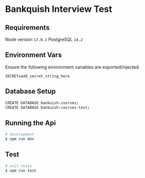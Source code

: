 # Bankquish Interview Test

## Requirements

Node version `17.0.1`
PostgreSQL `14.2`

## Environment Vars

Ensure the following environment variables are exported/injected.

```
SECRET=add_secret_string_here
```

## Database Setup

```bash
CREATE DATABASE bankuish-courses;
CREATE DATABASE bankuish-courses-test;
```

## Running the Api
```bash
# development
$ npm run dev
```

## Test

```bash
# unit tests
$ npm run test
```